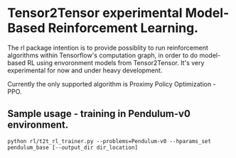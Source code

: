 # Tensor2Tensor experimental Model-Based Reinforcement Learning.

The rl package intention is to provide possiblity to run reinforcement
algorithms within Tensorflow's computation graph, in order to do model-based
RL using envoronment models from Tensor2Tensor. It's very experimental
for now and under heavy development.

Currently the only supported algorithm is Proximy Policy Optimization - PPO.

## Sample usage - training in Pendulum-v0 environment.

```python rl/t2t_rl_trainer.py --problems=Pendulum-v0 --hparams_set pendulum_base [--output_dir dir_location]```
